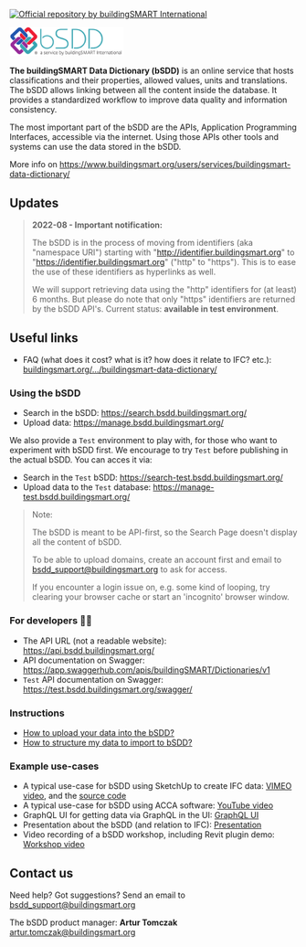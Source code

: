 [![Official repository by buildingSMART International](https://img.shields.io/badge/buildingSMART-Official%20Repository-orange.svg)](https://www.buildingsmart.org/)

<img src="Documentation/graphics/bSDD_logo.png"
     alt="bSDD logo"
     style="width: 200px" />

**The buildingSMART Data Dictionary (bSDD)** is an online service that hosts classifications and their properties, allowed values, units and translations. The bSDD allows linking between all the content inside the database. It provides a standardized workflow to improve data quality and information consistency.

The most important part of the bSDD are the APIs, Application Programming Interfaces, accessible via the internet. Using those APIs other tools and systems can use the data stored in the bSDD.

More info on https://www.buildingsmart.org/users/services/buildingsmart-data-dictionary/

## Updates

> **2022-08 - Important notification:**
> 
> The bSDD is in the process of moving from identifiers (aka "namespace URI") starting with "http://identifier.buildingsmart.org" to "https://identifier.buildingsmart.org" ("http" to "https"). This is to ease the use of these identifiers as hyperlinks as well.
> 
> We will support retrieving data using the "http" identifiers for (at least) 6 months. But please do note that only "https" identifiers are returned by the bSDD API's. 
> Current status: **available in test environment**.

## Useful links

* FAQ (what does it cost? what is it? how does it relate to IFC? etc.): [buildingsmart.org/.../buildingsmart-data-dictionary/](https://www.buildingsmart.org/users/services/buildingsmart-data-dictionary/)

### Using the bSDD

* Search in the bSDD: https://search.bsdd.buildingsmart.org/
* Upload data: https://manage.bsdd.buildingsmart.org/ 

We also provide a `Test` environment to play with, for those who want to experiment with bSDD first. We encourage to try `Test` before publishing in the actual bSDD. You can acces it via:  

* Search in the `Test` bSDD: https://search-test.bsdd.buildingsmart.org/
* Upload data to the `Test` database: https://manage-test.bsdd.buildingsmart.org/

> Note: 
> 
> The bSDD is meant to be API-first, so the Search Page doesn't display all the content of bSDD.
> 
> To be able to upload domains, create an account first and email to <bsdd_support@buildingsmart.org> to ask for access.
> 
> If you encounter a login issue on, e.g. some kind of looping, try clearing your browser cache or start an 'incognito' browser window.


### For developers 👩‍💻
* The API URL (not a readable website): https://api.bsdd.buildingsmart.org/ 
* API documentation on Swagger: https://app.swaggerhub.com/apis/buildingSMART/Dictionaries/v1
* `Test` API documentation on Swagger: https://test.bsdd.buildingsmart.org/swagger/

### Instructions

* [How to upload your data into the bSDD?](https://github.com/buildingSMART/bSDD/blob/master/Documentation/bSDD%20import%20tutorial.md)
* [How to structure my data to import to bSDD?](https://github.com/buildingSMART/bSDD/blob/master/Documentation/bSDD%20JSON%20import%20model.md)

### Example use-cases
* A typical use-case for bSDD using SketchUp to create IFC data: [VIMEO video](https://vimeo.com/446417661/ff8b6605d3), and the [source code](https://github.com/DigiBase-VolkerWessels/SketchUp-bsDD-plugin)
* A typical use-case for bSDD using ACCA software: [YouTube video](https://www.youtube.com/watch?v=KTzJRJkisKk&ab_channel=ETIMInternational)
* GraphQL UI for getting data via GraphQL in the UI: [GraphQL UI](https://test.bsdd.buildingsmart.org/graphiql)
* Presentation about the bSDD (and relation to IFC): [Presentation](https://www.slideshare.net/berlotti/20200903-the-2020-buildingsmart-data-dictionary-prototype-bsdd)
* Video recording of a bSDD workshop, including Revit plugin demo: [Workshop video](https://app.box.com/s/lndnjrbx80n87eg1eq1zhhbqoz8hfmyz/file/720558204462 (start at 1.44.00))

## Contact us

Need help? Got suggestions? Send an email to <bsdd_support@buildingsmart.org>

The bSDD product manager: **Artur Tomczak** <artur.tomczak@buildingsmart.org>



